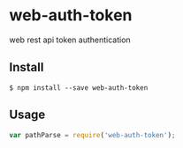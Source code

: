 # web-auth-token

web rest api token authentication


## Install

```
$ npm install --save web-auth-token
```

## Usage

```js
var pathParse = require('web-auth-token');

